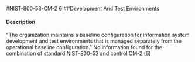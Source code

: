 #NIST-800-53-CM-2 6
##Development And Test Environments
#### Description
"The organization maintains a baseline configuration for information system development and test environments that is managed separately from the operational baseline configuration."
No information found for the combination of standard NIST-800-53 and control CM-2 (6)

